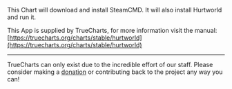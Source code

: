 This Chart will download and install SteamCMD. It will also install Hurtworld and run it.

This App is supplied by TrueCharts, for more information visit the manual: [https://truecharts.org/charts/stable/hurtworld](https://truecharts.org/charts/stable/hurtworld)

---

TrueCharts can only exist due to the incredible effort of our staff.
Please consider making a [donation](https://truecharts.org/sponsor) or contributing back to the project any way you can!

